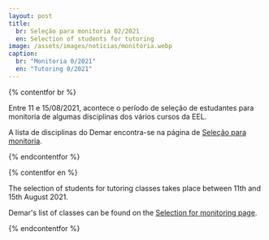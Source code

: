 ```yaml
---
layout: post
title:
  br: Seleção para monitoria 02/2021
  en: Selection of students for tutoring
image: /assets/images/noticias/monitoria.webp
caption:
  br: "Monitoria 0/2021"
  en: "Tutoring 0/2021"
---
```


{% contentfor br %}

Entre 11 e 15/08/2021, acontece o período de seleção de estudantes para monitoria de algumas disciplinas dos vários cursos da EEL.

A lista de disciplinas do Demar encontra-se na página de [Seleção para monitoria]({{site.baseurl}}/monitoria/).

{% endcontentfor %}

{% contentfor en %}

The selection of students for tutoring classes takes place between 11th and 15th August 2021.

Demar's list of classes can be found on the [Selection for monitoring page]({{site.baseurl}}/en/monitoria/).

{% endcontentfor %}
